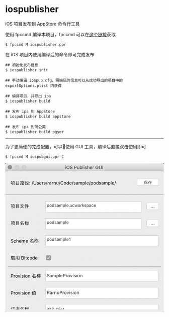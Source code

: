 # iospublisher

iOS 项目发布到 AppStore 命令行工具

使用 fpccmd 编译本项目，fpccmd 可以在[这个链接](https://github.com/rarnu/fpccmd)获取

```
$ fpccmd M iospublisher.ppr
```

在 iOS 项目内使用编译后的命令即可完成发布

```
## 初始化发布信息
$ iospublisher init

## 手动编辑 iospub.cfg，需编辑的信息可以从成功导出的项目中的 exportOptions.plist 内获得

## 编译项目，并导出 ipa
$ iospublisher build

## 发布 ipa 到 AppStore
$ iospublisher build appstore

## 发布 ipa 到蒲公英
$ iospublisher build pgyer
```

- - -

为了更简便的完成配置，可以使用 GUI 工具，编译后直接双击使用即可

```
$ fpccmd M iospubgui.ppr C
```

![](https://github.com/rarnu/iospublisher/blob/master/Screenshot.png)

